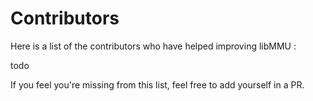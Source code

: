 # Contributors

Here is a list of the contributors who have helped improving libMMU :

todo

If you feel you're missing from this list, feel free to add yourself in a PR.

